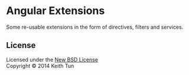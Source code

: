 Angular Extensions
=================

Some re-usable extensions in the form of directives, filters and services.

## License

Licensed under the [New BSD License](http://opensource.org/licenses/BSD-3-Clause)
<br/>Copyright &copy;  2014 Keith Tun
